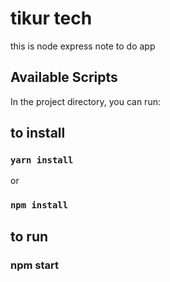 # tikur tech

this is node express note to do app
## Available Scripts

In the project directory, you can run:
    
## to install


### `yarn install`

or 

### `npm install`

    
## to run


### npm start


